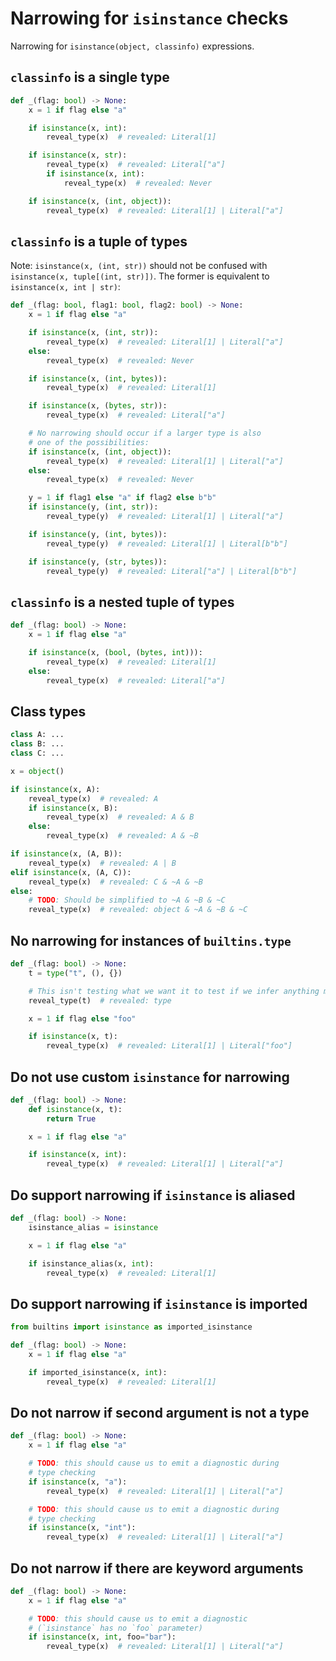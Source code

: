 # Narrowing for `isinstance` checks

Narrowing for `isinstance(object, classinfo)` expressions.

## `classinfo` is a single type

```py
def _(flag: bool) -> None:
    x = 1 if flag else "a"

    if isinstance(x, int):
        reveal_type(x)  # revealed: Literal[1]

    if isinstance(x, str):
        reveal_type(x)  # revealed: Literal["a"]
        if isinstance(x, int):
            reveal_type(x)  # revealed: Never

    if isinstance(x, (int, object)):
        reveal_type(x)  # revealed: Literal[1] | Literal["a"]
```

## `classinfo` is a tuple of types

Note: `isinstance(x, (int, str))` should not be confused with `isinstance(x, tuple[(int, str)])`.
The former is equivalent to `isinstance(x, int | str)`:

```py
def _(flag: bool, flag1: bool, flag2: bool) -> None:
    x = 1 if flag else "a"

    if isinstance(x, (int, str)):
        reveal_type(x)  # revealed: Literal[1] | Literal["a"]
    else:
        reveal_type(x)  # revealed: Never

    if isinstance(x, (int, bytes)):
        reveal_type(x)  # revealed: Literal[1]

    if isinstance(x, (bytes, str)):
        reveal_type(x)  # revealed: Literal["a"]

    # No narrowing should occur if a larger type is also
    # one of the possibilities:
    if isinstance(x, (int, object)):
        reveal_type(x)  # revealed: Literal[1] | Literal["a"]
    else:
        reveal_type(x)  # revealed: Never

    y = 1 if flag1 else "a" if flag2 else b"b"
    if isinstance(y, (int, str)):
        reveal_type(y)  # revealed: Literal[1] | Literal["a"]

    if isinstance(y, (int, bytes)):
        reveal_type(y)  # revealed: Literal[1] | Literal[b"b"]

    if isinstance(y, (str, bytes)):
        reveal_type(y)  # revealed: Literal["a"] | Literal[b"b"]
```

## `classinfo` is a nested tuple of types

```py
def _(flag: bool) -> None:
    x = 1 if flag else "a"

    if isinstance(x, (bool, (bytes, int))):
        reveal_type(x)  # revealed: Literal[1]
    else:
        reveal_type(x)  # revealed: Literal["a"]
```

## Class types

```py
class A: ...
class B: ...
class C: ...

x = object()

if isinstance(x, A):
    reveal_type(x)  # revealed: A
    if isinstance(x, B):
        reveal_type(x)  # revealed: A & B
    else:
        reveal_type(x)  # revealed: A & ~B

if isinstance(x, (A, B)):
    reveal_type(x)  # revealed: A | B
elif isinstance(x, (A, C)):
    reveal_type(x)  # revealed: C & ~A & ~B
else:
    # TODO: Should be simplified to ~A & ~B & ~C
    reveal_type(x)  # revealed: object & ~A & ~B & ~C
```

## No narrowing for instances of `builtins.type`

```py
def _(flag: bool) -> None:
    t = type("t", (), {})

    # This isn't testing what we want it to test if we infer anything more precise here:
    reveal_type(t)  # revealed: type

    x = 1 if flag else "foo"

    if isinstance(x, t):
        reveal_type(x)  # revealed: Literal[1] | Literal["foo"]
```

## Do not use custom `isinstance` for narrowing

```py
def _(flag: bool) -> None:
    def isinstance(x, t):
        return True

    x = 1 if flag else "a"

    if isinstance(x, int):
        reveal_type(x)  # revealed: Literal[1] | Literal["a"]
```

## Do support narrowing if `isinstance` is aliased

```py
def _(flag: bool) -> None:
    isinstance_alias = isinstance

    x = 1 if flag else "a"

    if isinstance_alias(x, int):
        reveal_type(x)  # revealed: Literal[1]
```

## Do support narrowing if `isinstance` is imported

```py
from builtins import isinstance as imported_isinstance

def _(flag: bool) -> None:
    x = 1 if flag else "a"

    if imported_isinstance(x, int):
        reveal_type(x)  # revealed: Literal[1]
```

## Do not narrow if second argument is not a type

```py
def _(flag: bool) -> None:
    x = 1 if flag else "a"

    # TODO: this should cause us to emit a diagnostic during
    # type checking
    if isinstance(x, "a"):
        reveal_type(x)  # revealed: Literal[1] | Literal["a"]

    # TODO: this should cause us to emit a diagnostic during
    # type checking
    if isinstance(x, "int"):
        reveal_type(x)  # revealed: Literal[1] | Literal["a"]
```

## Do not narrow if there are keyword arguments

```py
def _(flag: bool) -> None:
    x = 1 if flag else "a"

    # TODO: this should cause us to emit a diagnostic
    # (`isinstance` has no `foo` parameter)
    if isinstance(x, int, foo="bar"):
        reveal_type(x)  # revealed: Literal[1] | Literal["a"]
```
